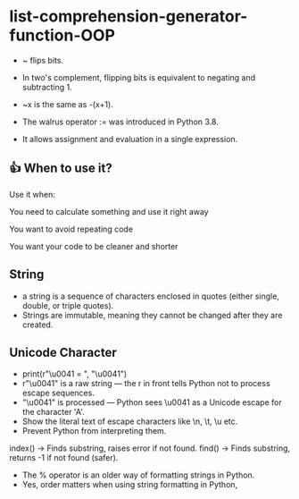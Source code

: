 # list-comprehension-generator-function-OOP
- ~ flips bits.
- In two's complement, flipping bits is equivalent to negating and subtracting 1.
- ~x is the same as -(x+1).

- The walrus operator := was introduced in Python 3.8.

- It allows assignment and evaluation in a single expression.

## 👍 When to use it?
Use it when:

You need to calculate something and use it right away

You want to avoid repeating code

You want your code to be cleaner and shorter

## String
- a string is a sequence of characters enclosed in quotes (either single, double, or triple quotes). 
- Strings are immutable, meaning they cannot be changed after they are created.

## Unicode Character
- print(r"\u0041 = ", "\u0041")
- r"\u0041" is a raw string — the r in front tells Python not to process escape sequences.
- "\u0041" is processed — Python sees \u0041 as a Unicode escape for the character 'A'.
- Show the literal text of escape characters like \n, \t, \u etc.
- Prevent Python from interpreting them.

index() → Finds substring, raises error if not found.
find() → Finds substring, returns -1 if not found (safer).


- The % operator is an older way of formatting strings in Python.
- Yes, order matters when using string formatting in Python,
